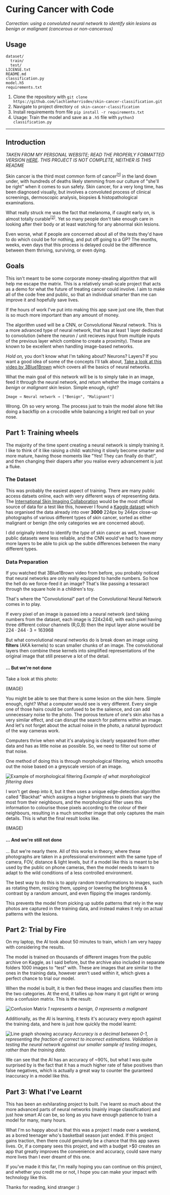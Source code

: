 # Curing Cancer with Code
*Correction: using a convoluted neural network to identify skin lesions as benign or malignant (cancerous or non-cancerous)*

## Usage

```
dataset/
  train/
  test/
LICENSE.txt
README.md
classification.py
model.h5
requirements.txt
```
1. Clone the repository with `git clone https://github.com/lachlanharrisdev/skin-cancer-classification.git`
2. Navigate to project directory `cd skin-cancer-classification`
3. Install requirements from file `pip install -r requirements.txt`
4. Usage:
   Train the model and save as a  `.h5` file with `python3 classification.py`   
---
## Introduction
*TAKEN FROM MY PERSONAL WEBSITE; READ THE PROPERLY FORMATTED VERSION [HERE](https://example.com). THIS PROJECT IS NOT COMPLETE, NEITHER IS THIS README*

Skin cancer is the third most common form of cancer<sup>[[1](https://www.canceraustralia.gov.au/cancer-types/melanoma-skin/melanoma-skin-statistics)]</sup> in the land down under, with hundreds of deaths likely stemming from our culture of "she'll be right" when it comes to sun safety. Skin cancer, for a very long time, has been diagnosed visually, but involves a convoluted process of clinical screenings, dermoscopic analysis, biopsies & histopathological examinations.

What really struck me was the fact that melanoma, if caught early on, is almost totally curable<sup>[[2](https://www.cancer.org.au/about-us/policy-and-advocacy/prevention/uv-radiation/related-resources/early-detection)]</sup>. Yet so many people don't take enough care in looking after their body or at least watching for any abnormal skin lesions.

Even worse, what if people are concerned about all of the tests they'd have to do which could be for nothing, and put off going to a GP? The months, weeks, even days that this process is delayed could be the difference between them thriving, surviving, or even dying.

## Goals

This isn't meant to be some corporate money-stealing algorithm that will help me escape the matrix. This is a relatively small-scale project that acts as a demo for what the future of treating cancer could involve. I aim to make all of the code free and public, so that an individual smarter than me can improve it and hopefully save lives.

If the hours of work I've put into making this app save just one life, then that is so much more important than any amount of money.

The algorithm used will be a CNN, or Convolutional Neural network. This is a more advanced type of neural network, that has at least 1 layer dedicated to convolution (where the neuron / unit recieves input from multiple inputs of the previous layer which combine to create a proximity). These are known to be excellent when handling image-based networks.

*Hold on,* you don't know what I'm talking about? Neurons? Layers? If you want a good idea of some of the concepts I'll talk about, [Take a look at this video by 3Blue1Brown](https://www.youtube.com/watch?v=aircAruvnKk) which covers all the basics of neural networks.

What the main goal of this network will be is to simply take in an image, feed it through the neural network, and return whether the image contains a *benign* or *malignant* skin lesion. Simple enough, right?

```
Image → Neural network → ["Benign", "Malignant"]
```

Wrong. Oh so very wrong. The process just to train the model alone felt like doing a backflip on a crocodile while balancing a bright red ball on your nose.

## Part 1: Training wheels

The majority of the time spent creating a neural network is simply training it. I like to think of it like raising a child: watching it slowly become smarter and more mature, having those moments like "Yes! They can finally do that!", and then changing their diapers after you realise every advancement is just a fluke.

### The Dataset

This was probably the easiest aspect of training. There are many public access datsets online, each with very different ways of representing data. The [International Skin Imaging Collaboration](https://www.isic-archive.com/) would be the most official source of data for a test like this, however I found a [Kaggle dataset](https://www.kaggle.com/datasets/fanconic/skin-cancer-malignant-vs-benign) which has organised the data already into over **3000** 224px by 244px close-up photographs of various different types of skin cancer, sorted as either malignant or benign (the only categories we are concerned about).

I did originally intend to identify the *type* of skin cancer as well, however public datasets were less reliable, and the CNN would've had to have *many* more layers to be able to pick up the subtle differences between the many different types.

### Data Preparation

If you watched that 3Blue1Brown video from before, you probably noticed that neural networks are only really equipped to handle numbers. So how the hell do we force-feed it an image? That's like passing a tessaract through the square hole in a children's toy.

That's where the "Convolutional" part of the Convolutional Neural Network comes in to play.

If every pixel of an image is passed into a neural network (and taking numbers from the dataset, each image is 224x244), with each pixel having three different colour channels (R,G,B) then the input layer alone would be $224 \cdot 244 \cdot 3 = 163 968$

But what convolutional neural networks do is break down an image using **filters** (AKA kernels) to scan smaller chunks of an image. The convolutional layers then combine these kernels into simplified representations of the original image that still preserve a lot of the detail.

#### ... But we're not done

Take a look at this photo:

(IMAGE)

You might be able to see that there is some lesion on the skin here. Simple enough, right? What a computer would see is very different. Every single one of those hairs could be confused to be the salience, and can add unnecessary noise to the photo. The porous texture of one's skin also has a very similar effect, and can disrupt the search for patterns within an image. And let's not forget about the actual noise in the photo, a natural byproduct of the way cameras work.

Computers thrive when what it's analysing is clearly separated from other data and has as little noise as possible. So, we need to filter out some of that noise.

One method of doing this is through morphological filtering, which smooths out the noise based on a greyscale version of an image.

![Example of morphological filtering](images/morphological_filtering.png)
*Example of what morphological filtering does*

I won't get deep into it, but it then uses a unique edge-detection algorithm called "Blackhat" which assigns a higher brightness to pixels that vary the most from their neighbours, and the morphological filter uses this information to colourise those pixels according to the colour of their neighbours, resulting in a much smoother image that only captures the main details. This is what the final result looks like.

(IMAGE)

#### ... And we're still not done

... But we're nearly there. All of this works in theory, where these photographs are taken in a professional environment with the same type of camera, FOV, distance & light levels, but if a model like this is meant to be used by the public on phone cameras, then the model needs to learn to adapt to the wild conditions of a less controlled environment.

The best way to do this is to apply random transformations to images, such as rotating them, resizing them, upping or lowering the brightness & contrast by a random amount, and even flipping the images randomly.

This prevents the model from picking up subtle patterns that rely in the way photos are captured in the training data, and instead makes it rely on actual patterns with the lesions.

## Part 2: Trial by Fire

On my laptop, the AI took about 50 minutes to train, which I am very happy with considering the results.

The model is trained on thousands of different images from the public archive on Kaggle, as I said before, but the archive also included in separate folders 1000 images to "test" with. These are images that are similar to the ones in the training data, however aren't used within it, which gives a perfect chance to trial our model.

When the model is built, it is then fed these images and classifies them into the two categories. At the end, it tallies up how many it got right or wrong into a confusion matrix. This is the result:

![Confusion Matrix](images/confusion_matrix.png)
*1 represents a benign, 0 represents a malignant*

Additionally, as the AI is learning, it tests it's accuracy every epoch against the training data, and here is just how quickly the model learnt:

![Line graph showing accuracy](images/accuracy.png)
*Accuracy is a decimal between 0-1, representing the fraction of correct to incorrect estimations. Validation is testing the neural network against our smaller sample of testing images, rather than the training data.*

We can see that the AI has an accuracy of ~90%, but what I was quite surprised by is the fact that it has a much higher rate of false positives than false negatives, which is actually a great way to counter the guranteed inaccuracy in a model like this.

## Part 3: What I've Learnt

This has been an exhilarating project to built. I've learnt so much about the more advanced parts of neural networks (mainly image classification) and just how smart AI can be, so long as you have enough patience to train a model for many, many hours.

What I'm so happy about is that this was a project I made over a weekend, as a bored teenager who's basketball season just ended. If this project gains traction, then there could genuinely be a chance that this app saves lives. Or, if a company sees this project, and with a budget >$0 creates an app that greatly improves the convenience and accuracy, could save many more lives than I ever dreamt of this one.

If you've made it this far, I'm really hoping you can continue on this project, and whether you credit me or not, I hope you can make your impact with technology like this.

Thanks for reading, kind stranger :)
